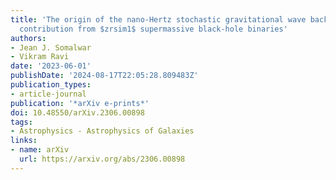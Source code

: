 ```yaml
---
title: 'The origin of the nano-Hertz stochastic gravitational wave background: the
  contribution from $zrsim1$ supermassive black-hole binaries'
authors:
- Jean J. Somalwar
- Vikram Ravi
date: '2023-06-01'
publishDate: '2024-08-17T22:05:28.809483Z'
publication_types:
- article-journal
publication: '*arXiv e-prints*'
doi: 10.48550/arXiv.2306.00898
tags:
- Astrophysics - Astrophysics of Galaxies
links:
- name: arXiv
  url: https://arxiv.org/abs/2306.00898
---
```

